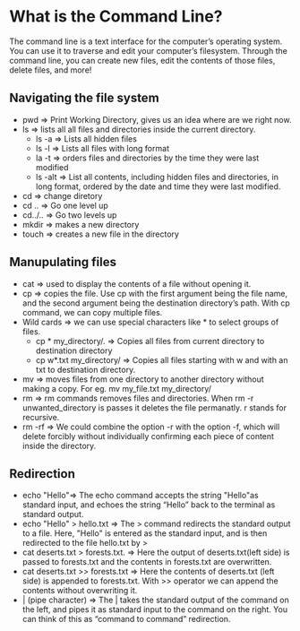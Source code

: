 # What is the Command Line?
The command line is a text interface for the computer’s operating system. 
You can use it to traverse and edit your computer’s filesystem. Through the command line, you can create new files, edit the contents of those files, delete files, and more!

## Navigating the file system

* pwd => Print Working Directory, gives us an idea where are we right now.
* ls => lists all all files and directories inside the current directory.
  * ls -a => Lists all hidden files
  * ls -l => Lists all files with long format
  * la -t => orders files and directories by the time they were last modified
  * ls -alt => List all contents, including hidden files and directories, in long format, ordered by the date and time they were last modified.
* cd => change diretory
* cd .. => Go one level up
* cd../.. => Go two levels up
* mkdir => makes a new directory
* touch => creates a new file in the directory

## Manupulating files
* cat => used to display the contents of a file without opening it.
* cp => copies the file. Use cp with the first argument being the file name, and the second argument being the destination directory’s path. With cp command, we can copy multiple files.
* Wild cards => we can use special characters like * to select groups of files. 
    * cp * my_directory/.   => Copies all files from current directory to destination directory
    * cp w*.txt my_directory/ => Copies all files starting with w and with an txt to destination directory.
* mv => moves files from one directory to another directory without making a copy. For eg. mv my_file.txt my_directory/ 
* rm => rm commands removes files and directories. When rm -r unwanted_directory is passes it deletes the file permanatly. r stands for recursive. 
* rm -rf => We could combine the option -r with the option -f, which will delete forcibly without individually confirming each piece of content inside the directory.

## Redirection
* echo "Hello"=> The echo command accepts the string "Hello"as standard input, and echoes the string “Hello” back to the terminal as standard output.
* echo "Hello" > hello.txt => The > command redirects the standard output to a file. Here, "Hello" is entered as the standard input, and is then redirected to the file hello.txt by >
* cat deserts.txt > forests.txt. => Here the output of deserts.txt(left side) is passed to forests.txt and the contents in forests.txt are overwritten.
* cat deserts.txt >> forests.txt => Here the contents of deserts.txt (left side) is appended to forests.txt. With >> operator we can append the contents without overwriting it.
* | (pipe character) => The | takes the standard output of the command on the left, and pipes it as standard input to the command on the right. You can think of this as “command to command” redirection.
